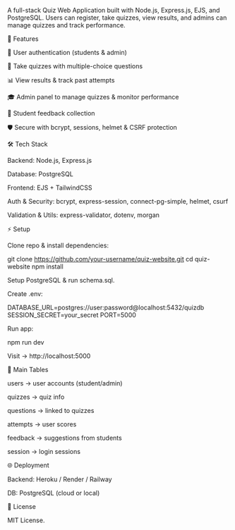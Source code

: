 A full-stack Quiz Web Application built with Node.js, Express.js, EJS, and PostgreSQL.
Users can register, take quizzes, view results, and admins can manage quizzes and track performance.

🚀 Features

🔐 User authentication (students & admin)

📝 Take quizzes with multiple-choice questions

📊 View results & track past attempts

🎓 Admin panel to manage quizzes & monitor performance

💬 Student feedback collection

🛡 Secure with bcrypt, sessions, helmet & CSRF protection

🛠 Tech Stack

Backend: Node.js, Express.js

Database: PostgreSQL

Frontend: EJS + TailwindCSS

Auth & Security: bcrypt, express-session, connect-pg-simple, helmet, csurf

Validation & Utils: express-validator, dotenv, morgan

⚡ Setup

Clone repo & install dependencies:

git clone https://github.com/your-username/quiz-website.git
cd quiz-website
npm install


Setup PostgreSQL & run schema.sql.

Create .env:

DATABASE_URL=postgres://user:password@localhost:5432/quizdb
SESSION_SECRET=your_secret
PORT=5000


Run app:

npm run dev


Visit → http://localhost:5000

📂 Main Tables

users → user accounts (student/admin)

quizzes → quiz info

questions → linked to quizzes

attempts → user scores

feedback → suggestions from students

session → login sessions

🌐 Deployment

Backend: Heroku / Render / Railway

DB: PostgreSQL (cloud or local)

📜 License

MIT License.
